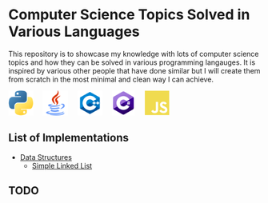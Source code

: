# Computer Science Topics Solved in Various Languages
This repository is to showcase my knowledge with lots of computer science topics and how they can be solved in various programming langauges. It is inspired by various other people that have done similar but I will create them from scratch in the most minimal and clean way I can achieve.

<p align="left">
    <img height="50" src="Images/python-logo.png" alt="python" style="margin-right: 15px">
    <img height="50" src="Images/java-logo.png" alt="go" style="margin-right: 15px"/>
    <img height="50" src="Images/c++-logo.png" alt="python" style="margin-right: 15px"/>
    <img height="50" src="Images/c-sharp-logo.png" alt="python" style="margin-right: 15px"/>
    <img height="50" src="Images/javascript-logo.png" alt="python" style="margin-right: 15px"/>
</p>

## List of Implementations
- [Data Structures](Data-Structures/)
    - [Simple Linked List](Data-Structures//Simple-Linked-List/)

## TODO